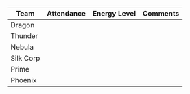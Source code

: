 | Team      | Attendance   | Energy Level | Comments                                                      |
|-----------|--------------|--------------|---------------------------------------------------------------|
| Dragon    |   |           |                         |
| Thunder   |    |          |  |
| Nebula    |    |     |   |
| Silk Corp |    |        |  |
| Prime     |   |       |        |
| Phoenix   |    |      |   |

